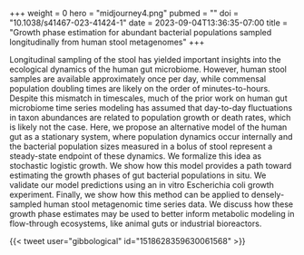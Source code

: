 +++
weight = 0
hero = "midjourney4.png"
pubmed = ""
doi = "10.1038/s41467-023-41424-1"
date = 2023-09-04T13:36:35-07:00
title = "Growth phase estimation for abundant bacterial populations sampled longitudinally from human stool metagenomes"
+++

Longitudinal sampling of the stool has yielded important insights into the ecological dynamics of the human gut microbiome. However, human stool samples are available approximately once per day, while commensal population doubling times are likely on the order of minutes-to-hours. Despite this mismatch in timescales, much of the prior work on human gut microbiome time series modeling has assumed that day-to-day fluctuations in taxon abundances are related to population growth or death rates, which is likely not the case. Here, we propose an alternative model of the human gut as a stationary system, where population dynamics occur internally and the bacterial population sizes measured in a bolus of stool represent a steady-state endpoint of these dynamics. We formalize this idea as stochastic logistic growth. We show how this model provides a path toward estimating the growth phases of gut bacterial populations in situ. We validate our model predictions using an in vitro Escherichia coli growth experiment. Finally, we show how this method can be applied to densely-sampled human stool metagenomic time series data. We discuss how these growth phase estimates may be used to better inform metabolic modeling in flow-through ecosystems, like animal guts or industrial bioreactors.

{{< tweet user="gibbological" id="1518628359630061568" >}}

